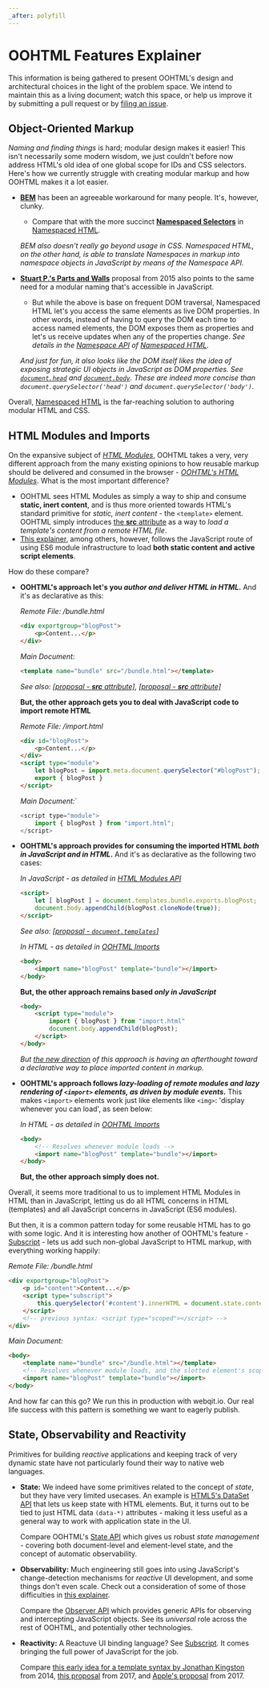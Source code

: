 ```yaml
---
_after: polyfill
---
```

# OOHTML Features Explainer

This information is being gathered to present OOHTML's design and architectural choices in the light of the problem space. We intend to maintain this as a living document; watch this space, or help us improve it by submitting a pull request or by [filing an issue](https://github.com/webqit/oohtml/issues).

## Object-Oriented Markup

*Naming and finding things* is hard; modular design makes it easier! This isn't necessarily some modern wisdom, we just couldn't before now address HTML's old idea of one global scope for IDs and CSS selectors. Here's how we currently struggle with creating modular markup and how OOHTML makes it a lot easier.

+ **[BEM](https://getbem.com)** has been an agreeable workaround for many people. It's, however, clunky.
    + Compare that with the more succinct **[Namespaced Selectors](../namespaced-html#namespaced-selectors)** in [Namespaced HTML](../namespaced-html).

    *BEM also doesn't really go beyond usage in CSS. Namespaced HTML, on the other hand, is able to translate Namespaces in markup into namespace objects in JavaScript by means of the Namespace API.*

+ **[Stuart P.'s Parts and Walls](https://github.com/stuartpb/pwalls-spec)** proposal from 2015 also points to the same need for a modular naming that's accessible in JavaScript.
    + But while the above is base on frequent DOM traversal, Namespaced HTML let's you access the same elements as live DOM properties. In other words, instead of having to query the DOM each time to access named elements, the DOM exposes them as properties and let's us receive updates when any of the properties change. *See details in the [Namespace API](../namespaced-html#api) of [Namespaced HTML](../namespaced-html).*

    *And just for fun, it also looks like the DOM itself likes the idea of exposing strategic UI objects in JavaScript as DOM properties. See [`document.head`](https://developer.mozilla.org/en-US/docs/Web/API/Document/head) and [`document.body`](https://developer.mozilla.org/en-US/docs/Web/API/Document/body). These are indeed more concise than `document.querySelector('head')` and `document.querySelector('body')`.*

Overall, [Namespaced HTML](../namespaced-html) is the far-reaching solution to authoring modular HTML and CSS.

## HTML Modules and Imports

On the expansive subject of [*HTML Modules*](https://github.com/WICG/webcomponents/issues/645), OOHTML takes a very, very different approach from the many existing opinions to how reusable markup should be delivered and consumed in the browser - *[OOHTML's HTML Modules](../html-modules)*. What is the most important difference?

+ OOHTML sees HTML Modules as simply a way to ship and consume **static, inert content**, and is thus more oriented towards HTML's standard primitive for *static, inert content* - the `<template>` element. OOHTML simply introduces [the **src** attribute](../html-modules#remote-content) as a way to *load a template's content from a remote HTML file*.
+ [This explainer](https://github.com/WICG/webcomponents/blob/gh-pages/proposals/html-modules-explainer.md), among others, however, follows the JavaScript route of using ES6 module infrastructure to load **both static content and active script elements**.

How do these compare?

+ **OOHTML's approach let's you _author and deliver HTML in HTML_.** And it's as declarative as this:
    
    *Remote File: /bundle.html*

    ```html
    <div exportgroup="blogPost">
        <p>Content...</p>
    </div>
    ```

    *Main Document:*

    ```html
    <template name="bundle" src="/bundle.html"></template>
    ```

    *See also: [[proposal - **src** attribute]](https://discourse.wicg.io/t/add-src-attribute-to-template/2721), [[proposal - **src** attribute]](https://github.com/whatwg/html/issues/2791)*

    **But, the other approach gets you to deal with JavaScript code to import remote HTML**

    *Remote File: /import.html*

    ```html
    <div id="blogPost">
        <p>Content...</p>
    </div>
    <script type="module">
        let blogPost = import.meta.document.querySelector("#blogPost");
        export { blogPost }
    </script>
    ```
    
    *Main Document:*`

    ```js
    <script type="module">
        import { blogPost } from "import.html";
    </script>
    ```

+ **OOHTML's approach provides for consuming the imported HTML _both in JavaScript and in HTML_.** And it's as declarative as the following two cases:
    
    *In JavaScript - as detailed in [HTML Modules API](../html-modules#api)*

    ```html
    <script>
        let [ blogPost ] = document.templates.bundle.exports.blogPost;
        document.body.appendChild(blogPost.cloneNode(true));
    </script>
    ```

    *See also: [[proposal - `document.templates`]](https://discourse.wicg.io/t/document-templates/1057)*
    
    *In HTML - as detailed in [OOHTML Imports](../html-imports)*

    ```html
    <body>
        <import name="blogPost" template="bundle"></import>
    </body>
    ```

    **But, the other approach remains based _only in JavaScript_**

    ```html
    <body>
        <script type="module">
            import { blogPost } from "import.html"
            document.body.appendChild(blogPost);
        </script>
    </body>
    ```

    *But [the new direction](https://github.com/WICG/webcomponents/issues/863) of this approach is having an afterthought toward a declarative way to place imported content in markup.*

+ **OOHTML's approach follows _lazy-loading of remote modules and lazy rendering of `<import>` elements, as driven by module events_.** This makes `<import>` elements work just like elements like `<img>`: 'display whenever you can load', as seen below:
    
    *In HTML - as detailed in [OOHTML Imports](../html-imports)*

    ```html
    <body>
        <!-- Resolves whenever module loads -->
        <import name="blogPost" template="bundle"></import>
    </body>
    ```  

    **But, the other approach simply does not.**

Overall, it seems more traditional to us to implement HTML Modules in HTML than in JavaScript, letting us do all HTML concerns in HTML (templates) and all JavaScript concerns in JavaScript (ES6 modules).

But then, it is a common pattern today for some reusable HTML has to go with some logic. And it is interesting how another of OOHTML's feature - [Subscript](../subscript) - lets us add such non-global JavaScript to HTML markup, with everything working happily:

*Remote File: /bundle.html*

```html
<div exportgroup="blogPost">
    <p id="content">Content...</p>
    <script type="subscript">
        this.querySelector('#content').innerHTML = document.state.content;
    </script>
    <!-- previous syntax: <script type="scoped"></script> -->
</div>
```

*Main Document:*

```html
<body>
    <template name="bundle" src="/bundle.html"></template>
    <!-- Resolves whenever module loads, and the slotted element's scoped script activates -->
    <import name="blogPost" template="bundle"></import>
</body>
```

And how far can this go? We run this in production with webqit.io. Our real life success with this pattern is something we want to eagerly publish.

## State, Observability and Reactivity

Primitives for building *reactive* applications and keeping track of very dynamic state have not particularly found their way to native web languages.

+ **State:** We indeed have some primitives related to the concept of *state*, but they have very limited usecases. An example is [HTML5's DataSet API](https://developer.mozilla.org/en-US/docs/Web/API/HTMLOrForeignElement/dataset) that lets us keep state with HTML elements. But, it turns out to be tied to just HTML data `(data-*)` attributes - making it less useful as a general way to work with application state in the UI.

    Compare OOHTML's [State API](../the-state-api) which gives us robust *state management* - covering both document-level and element-level state, and the concept of automatic observability.

+ **Observability:** Much engineering still goes into using JavaScript's change-detection mechanisms for *reactive* UI development, and some things don't even scale. Check out a consideration of some of those difficulties in [this explainer](https://webqit.io/tooling/observer/explainer).

    Compare the [Observer API](https://github.com/webqit/observer) which provides generic APIs for observing and intercepting JavaScript objects. See its *universal* role across the rest of OOHTML, and potentially other technologies.

+ **Reactivity:** A Reactuve UI binding language? See [Subscript](../subscript). It comes bringing the full power of JavaScript for the job.

    Compare [this early idea for a template syntax by Jonathan Kingston](https://discourse.wicg.io/t/extension-of-template/447) from 2014, [this proposal](https://github.com/whatwg/html/issues/2254) from 2017, and [Apple's proposal](https://github.com/w3c/webcomponents/blob/gh-pages/proposals/Template-Instantiation.md) from 2017.
